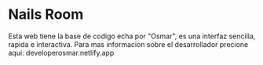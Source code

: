 # Nails Room
Esta web tiene la base de codigo echa por "Osmar", es una interfaz sencilla, rapida e interactiva.
Para mas informacion sobre el desarrollador precione aqui: developerosmar.netlify.app
